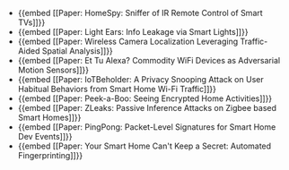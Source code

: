 - {{embed [[Paper: HomeSpy: Sniffer of IR Remote Control of Smart TVs]]}}
- {{embed [[Paper: Light Ears: Info Leakage via Smart Lights]]}}
- {{embed [[Paper: Wireless Camera Localization Leveraging Traffic-Aided Spatial Analysis]]}}
- {{embed [[Paper: Et Tu Alexa? Commodity WiFi Devices as Adversarial Motion Sensors]]}}
- {{embed [[Paper: IoTBeholder: A Privacy Snooping Attack on User Habitual Behaviors from Smart Home Wi-Fi Traffic]]}}
- {{embed [[Paper: Peek-a-Boo: Seeing Encrypted Home Activities]]}}
- {{embed [[Paper: ZLeaks: Passive Inference Attacks on Zigbee based Smart Homes]]}}
- {{embed [[Paper: PingPong: Packet-Level Signatures for Smart Home Dev Events]]}}
- {{embed [[Paper: Your Smart Home Can't Keep a Secret: Automated Fingerprinting]]}}